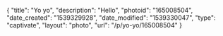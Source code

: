 {
    "title": "Yo yo",
    "description": "Hello",
    "photoid": "165008504",
    "date_created": "1539329928",
    "date_modified": "1539330047",
    "type": "captivate",
    "layout": "photo",
    "url": "\/p\/yo-yo\/165008504"
}